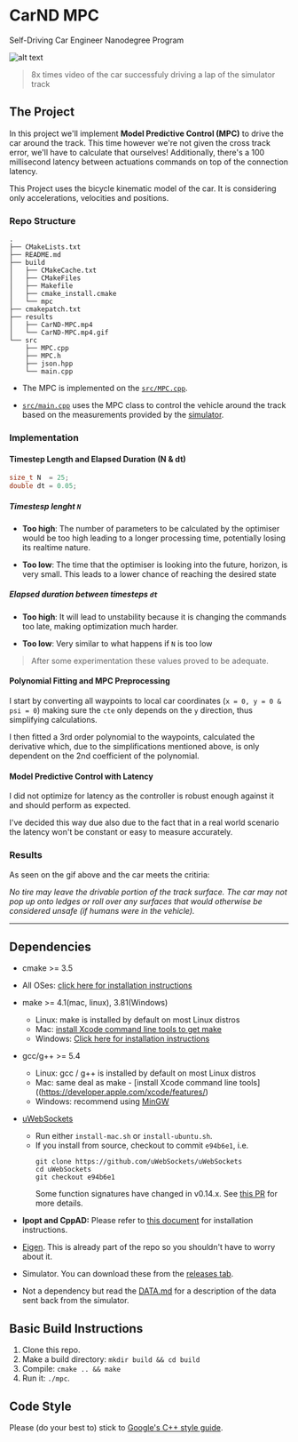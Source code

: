 # CarND MPC
Self-Driving Car Engineer Nanodegree Program

![alt text](results/CarND-MPC.mp4.gif "Result")

> 8x times video of the car successfuly driving a lap of the simulator track

## The Project

In this project we'll implement **Model Predictive Control (MPC)** to drive the car around the track. This time however we're not given the cross track error, we'll have to calculate that ourselves! Additionally, there's a 100 millisecond latency between actuations commands on top of the connection latency.

This Project uses the bicycle kinematic model of the car. It is considering only accelerations, velocities and positions.

### Repo Structure

```
.
├── CMakeLists.txt
├── README.md
├── build
│   ├── CMakeCache.txt
│   ├── CMakeFiles
│   ├── Makefile
│   ├── cmake_install.cmake
│   └── mpc
├── cmakepatch.txt
├── results
│   ├── CarND-MPC.mp4
│   └── CarND-MPC.mp4.gif
└── src
    ├── MPC.cpp
    ├── MPC.h
    ├── json.hpp
    └── main.cpp
```

- The MPC is implemented on the [`src/MPC.cpp`](src/MPC.cpp).

- [`src/main.cpp`](src/main.cpp) uses the MPC class to control the vehicle around the track based on the measurements 
provided by the [simulator](https://github.com/udacity/self-driving-car-sim/releases).

### Implementation

#### Timestep Length and Elapsed Duration (N & dt)

```c++
size_t N  = 25;
double dt = 0.05;
```

##### Timestesp lenght `N`

- **Too high**: The number of parameters to be calculated by the optimiser would be too high leading to a longer processing time, potentially losing its realtime nature.

- **Too low**: The time that the optimiser is looking into the future, horizon, is very small. This leads to a lower chance of reaching the desired state

##### Elapsed duration between timesteps `dt`

- **Too high**: It will lead to unstability because it is changing the commands too late, making optimization much harder.

- **Too low**: Very similar to what happens if `N` is too low


> After some experimentation these values proved to be adequate.

#### Polynomial Fitting and MPC Preprocessing

I start by converting all waypoints to local car coordinates (`x = 0, y = 0 & psi = 0`) making sure the `cte` only depends on the `y` direction, thus simplifying calculations.

I then fitted a 3rd order polynomial to the waypoints, calculated the derivative which, due to the simplifications mentioned above,
is only dependent on the 2nd coefficient of the polynomial. 

#### Model Predictive Control with Latency

I did not optimize for latency as the controller is robust enough against it and should perform as expected. 

I've decided this way due also due to the fact that in a real world scenario the latency won't be constant or easy to measure accurately.

### Results

As seen on the gif above and the car meets the critiria:

_No tire may leave the drivable portion of the track surface. The car may not pop up onto ledges or roll over any surfaces that would otherwise be considered unsafe (if humans were in the vehicle)._

---

## Dependencies

* cmake >= 3.5
 * All OSes: [click here for installation instructions](https://cmake.org/install/)
* make >= 4.1(mac, linux), 3.81(Windows)
  * Linux: make is installed by default on most Linux distros
  * Mac: [install Xcode command line tools to get make](https://developer.apple.com/xcode/features/)
  * Windows: [Click here for installation instructions](http://gnuwin32.sourceforge.net/packages/make.htm)
* gcc/g++ >= 5.4
  * Linux: gcc / g++ is installed by default on most Linux distros
  * Mac: same deal as make - [install Xcode command line tools]((https://developer.apple.com/xcode/features/)
  * Windows: recommend using [MinGW](http://www.mingw.org/)
* [uWebSockets](https://github.com/uWebSockets/uWebSockets)
  * Run either `install-mac.sh` or `install-ubuntu.sh`.
  * If you install from source, checkout to commit `e94b6e1`, i.e.
    ```
    git clone https://github.com/uWebSockets/uWebSockets
    cd uWebSockets
    git checkout e94b6e1
    ```
    Some function signatures have changed in v0.14.x. See [this PR](https://github.com/udacity/CarND-MPC-Project/pull/3) for more details.

* **Ipopt and CppAD:** Please refer to [this document](https://github.com/udacity/CarND-MPC-Project/blob/master/install_Ipopt_CppAD.md) for installation instructions.
* [Eigen](http://eigen.tuxfamily.org/index.php?title=Main_Page). This is already part of the repo so you shouldn't have to worry about it.
* Simulator. You can download these from the [releases tab](https://github.com/udacity/self-driving-car-sim/releases).
* Not a dependency but read the [DATA.md](./DATA.md) for a description of the data sent back from the simulator.


## Basic Build Instructions

1. Clone this repo.
2. Make a build directory: `mkdir build && cd build`
3. Compile: `cmake .. && make`
4. Run it: `./mpc`.

## Code Style

Please (do your best to) stick to [Google's C++ style guide](https://google.github.io/styleguide/cppguide.html).
